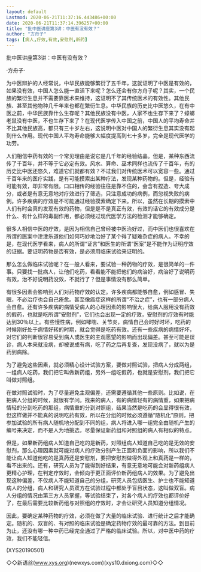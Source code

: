 ```yaml
---
layout: default
Lastmod: 2020-06-21T11:37:16.443486+00:00
date: 2020-06-21T11:37:14.396257+00:00
title: "批中医讲座第3讲：中医有没有效？"
author: "方舟子"
tags: [病人,疗效,有效,安慰剂,新药]
---
```


批中医讲座第3讲：中医有没有效？

·方舟子·

为中医辩护的人经常说，中华民族能够繁衍了五千年，这就证明了中医是有效的，如果没有效，中国人怎么能一直活下来呢？怎么还会有你方舟子呢？其实，一个民族的繁衍生息并不需要靠医术来维持，这证明不了其传统医术的有效性。其他民族、甚至其他物种几千年来也都在繁衍生息。中华民族的历史比中医悠久，在有中医之前，中华民族靠什么生存呢？其他民族没有中医，人家不也生存下来了？蟑螂老鼠没有中医，不也生存下来了？在现代医学传入中国之前，中国人的平均寿命并不比其他民族高，都只有三十岁左右，这说明中医对中国人的繁衍生息其实没有起到什么作用。现代中国人平均寿命能够大幅度提高到七十多岁，完全是现代医学的功劳。

人们相信中药有效的一个常见理由是说它是几千年的经验结晶。但是，某种东西流传了千百年，并不等于它必定有效。风水、算命、巫术同样也流传了千百年，有的历史比中医还悠久，难道它们就都有效？不过我们对传统医术可以宽容一些。通过千百年来的医疗实践，是有可能摸索出某种疗法，发现某种药物的。但是，经验有可能有效，却非常有限。口口相传的经验往往是靠不住的，会含有捏造、夸大成分，或者是有意无意地对疗效进行了筛选，只注意成功的病例，而忽视失败的病例。许多疾病的疗效是不可能通过经验摸索确定下来。所以，虽然在长期的摸索中人们有时会真的发现有效的药物，但是是不是真正有效，有效的话它的有效成分是什么、有什么样的毒副作用，都必须经过现代医学方法的检测才能够确定。

很多人相信中医的疗效，是因为相信自己曾经被中医治好过，而中医们也很喜欢在所谓的医案中津津乐道他们如何巧妙地治好了某个得了疑难杂症的病人。不幸的是，在现代医学看来，病人的所谓“证言”和医生的所谓“医案”是不能作为证明疗效的证据。要证明药物是否有效，是必须用临床试验来证明的。

那么怎么做临床试验呢？在一般人看来，要试验一种药物的疗效，是很简单的一件事。只要找一批病人，让他们吃药，看看能不能把他们的病治好，病治好了说明药有效，治不好说明药没效，不就行了？但是事情没有那么简单。

有很多因素会影响到人们对药物疗效的认定。许多疾病都能够自愈，例如感冒、失眠，不必治疗也会自己痊愈。甚至像癌症这样的所谓“不治之症”，也有一部分病人会自愈。还有许多疾病的病情受病人的心理因素的影响很大，给病人服用没有药效的假药，也就是吃所谓“安慰剂”，它们也会出现一定的疗效，安慰剂的疗效有时能达到30％以上。有些慢性病，例如哮喘、关节炎，病情自己会时好时坏，吃药的时候刚好处于病情好转的时期，就会觉得是吃药有效。还有一些疾病的病情好坏，对它们的判断很容易受到病人或医生的主观愿望的影响而出现偏差。甚至可能是误诊，病人本来就没病，却被说成有病，吃了药之后再复查，发现没病了，就以为是药到病除。

为了避免这些因素，就必须精心设计试验方案，要做对照试验，把病人分成两组，一组病人吃药，我们把它叫做新药组，另外一组吃假药，也就是安慰剂，我们把它叫做对照组。

在做对照试验时，为了尽量避免主观偏差，还需要遵循其他一些原则。比如说，在把病人分组的时候，就很有学问。找来的病人，有的病情轻有的病情重，如果把病情轻的分到吃药的那组，病情重的分到对照组，结果当然是吃药的会显得很有效，但这样做并不能真的说明吃药有效，所以在分组的时候必须遵循“随机化”原则，把参加试验的所有病人随机地分配到不同的组，病人将进入哪一组完全由随机产生的编号来决定，而不是人为地挑选，尽量保证新药组和对照组的病人有相似的特点。

但是，如果新药组病人知道自己吃的是新药，对照组病人知道自己吃的是无效的安慰剂，那么心理因素就可能对病人的疗效分别产生正面和负面的影响，所以我们不能让病人知道他吃的是真药还是安慰剂，要把安慰剂做得外观上和真药是一样的，看不出来的。还有，研究人员为了能得到好结果，有意无意地可能会对新药组病人更精心护理，在判定疗效时，会倾向于更正面评价新药组病人的效果。为了避免出现这种偏差，不仅病人不能知道自己的分组，研究人员包括医生、护士也不能知道病人的分组，病人和研究人员双方在试验过程中都处于盲目状态，这叫做双盲。病人分组的情况由第三方人员掌握，等试验结束了，对各个病人的疗效也都评价好了，在最后需要比较新药组与对照组的疗效时，才会让研究人员知道分组情况。

因此，要确定某种药物的疗效，必须在做了大量的临床试验、进行统计之后才能确定。随机的、双盲的、有对照的临床试验是确定药物疗效的最可靠的方法。到目前为止，还没有哪一种中药已经完全通过了严格的临床试验。所以，对中医中药的疗效，我们不能轻信。

(XYS20190501)

◇◇新语丝(www.xys.org)(newxys.com)(xys10.dxiong.com)◇◇

